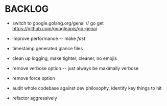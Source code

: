# BACKLOG

- switch to google.golang.org/genai // go get https://github.com/googleapis/go-genai

- improve performance -- make *fast*
- timestamp generated glance files
- clean up logging, make tighter, cleaner, no emojis
- remove verbose option -- just always be maximally verbose
- remove force option
- audit whole codebase against dev philosophy, identify key things to hit
- refactor aggressively
